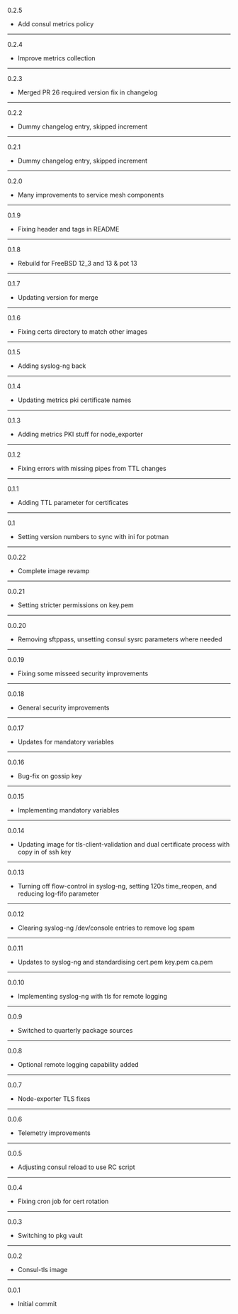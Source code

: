 0.2.5

* Add consul metrics policy

---

0.2.4

* Improve metrics collection

---

0.2.3

* Merged PR 26 required version fix in changelog

---

0.2.2

* Dummy changelog entry, skipped increment

---

0.2.1

* Dummy changelog entry, skipped increment

---

0.2.0

* Many improvements to service mesh components

---

0.1.9

* Fixing header and tags in README

---

0.1.8

* Rebuild for FreeBSD 12_3 and 13 & pot 13

---

0.1.7

* Updating version for merge

---

0.1.6

* Fixing certs directory to match other images

---

0.1.5

* Adding syslog-ng back

---

0.1.4

* Updating metrics pki certificate names

---

0.1.3

* Adding metrics PKI stuff for node_exporter

---

0.1.2

* Fixing errors with missing pipes from TTL changes

---

0.1.1

* Adding TTL parameter for certificates

---

0.1

* Setting version numbers to sync with ini for potman

---

0.0.22

* Complete image revamp

---

0.0.21

* Setting stricter permissions on key.pem

---

0.0.20

* Removing sftppass, unsetting consul sysrc parameters where needed

---

0.0.19

* Fixing some misseed security improvements

---

0.0.18

* General security improvements

---

0.0.17

* Updates for mandatory variables

---

0.0.16

* Bug-fix on gossip key

---

0.0.15

* Implementing mandatory variables

---

0.0.14

* Updating image for tls-client-validation and dual certificate process with copy in of ssh key

---

0.0.13

* Turning off flow-control in syslog-ng, setting 120s time_reopen, and reducing log-fifo parameter

---

0.0.12

* Clearing syslog-ng /dev/console entries to remove log spam

---

0.0.11

* Updates to syslog-ng and standardising cert.pem key.pem ca.pem

---

0.0.10

* Implementing syslog-ng with tls for remote logging

---

0.0.9

* Switched to quarterly package sources

---

0.0.8

* Optional remote logging capability added

---

0.0.7

* Node-exporter TLS fixes

---

0.0.6

* Telemetry improvements

---

0.0.5

* Adjusting consul reload to use RC script

---

0.0.4

* Fixing cron job for cert rotation

---

0.0.3

* Switching to pkg vault

---

0.0.2

* Consul-tls image

---

0.0.1

* Initial commit
